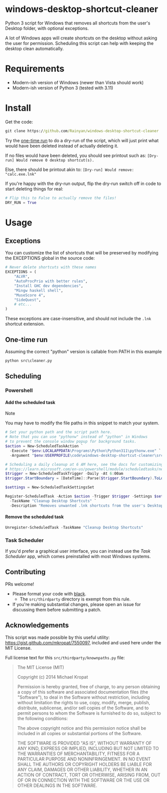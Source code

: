 # windows-desktop-shortcut-cleaner
Python 3 script for Windows that removes all shortcuts from the user's Desktop folder, with optional exceptions.

A lot of Windows apps will create shortcuts on the desktop without asking the user for permission. Scheduling this script can help with keeping the desktop clean automatically.

# Requirements
* Modern-ish version of Windows (newer than Vista should work)
* Modern-ish version of Python 3 (tested with 3.11)

# Install
Get the code:
```cmd
git clone https://github.com/Rainyan/windows-desktop-shortcut-cleaner
```

Try the [one-time run](#one-time-run) to do a dry-run of the script, which will just print what would have been deleted instead of actually deleting it.

If no files would have been deleted, you should see printout such as: `[Dry-run] Would remove 0 desktop shortcut(s).`

Else, there should be printout akin to: `[Dry-run] Would remove: "calc.exe.lnk"`

If you're happy with the dry-run output, flip the dry-run switch off in code to start deleting things for real:
```py
# Flip this to False to actually remove the files!
DRY_RUN = True
```

# Usage
## Exceptions
You can customize the list of shortcuts that will be preserved by modifying the EXCEPTIONS global in the source code:
```py
# Never delete shortcuts with these names
EXCEPTIONS = (
    "ALVR",
    "AutoProcPrio with better rules",
    "Install GHC dev dependencies",
    "Mingw haskell shell",
    "MuseScore 4",
    "SideQuest",
    # etc...
)
```
These exceptions are case-insensitive, and should not include the `.lnk` shortcut extension.

## One-time run
Assuming the correct "python" version is callable from PATH in this example
```cmd
python src\cleaner.py
```

## Scheduling

### Powershell
#### Add the scheduled task


> [!NOTE]  
> You may have to modify the file paths in this snippet to match your system.


```ps1
# Set your python path and the script path here.
# Note that you can use "pythonw" instead of "python" in Windows
# to prevent the console window popup for background tasks.
$action = New-ScheduledTaskAction `
  -Execute "$env:LOCALAPPDATA\Programs\Python\Python311\pythonw.exe" `
  -Argument "$env:USERPROFILE\code\windows-desktop-shortcut-cleaner\src\cleaner.py"

# Scheduling a daily cleanup at 6 AM here, see the docs for customizing:
# https://learn.microsoft.com/en-us/powershell/module/scheduledtasks/new-scheduledtasktrigger
$trigger = New-ScheduledTaskTrigger -Daily -At 6:00am
$trigger.StartBoundary = [DateTime]::Parse($trigger.StartBoundary).ToLocalTime().ToString("s")

$settings = New-ScheduledTaskSettingsSet

Register-ScheduledTask -Action $action -Trigger $trigger -Settings $settings `
  -TaskName "Cleanup Desktop Shortcuts" `
  -Description "Removes unwanted .lnk shortcuts from the user's Desktop folder."
```
#### Remove the scheduled task
```ps1
Unregister-ScheduledTask -TaskName "Cleanup Desktop Shortcuts"
```

### Task Scheduler
If you'd prefer a graphical user interface, you can instead use the *Task Scheduler* app, which comes preinstalled with most Windows systems.

## Contributing
PRs welcome!

* Please format your code with [black](https://github.com/psf/black).
  * The `src/thirdparty` directory is exempt from this rule.
* If you're making substantial changes, please open an issue for discussing them before submitting a patch.

## Acknowledgements
This script was made possible by this useful utility: https://gist.github.com/mkropat/7550097,
included and used here under the MIT License.

Full license text for this `src/thirdparty/knownpaths.py` file:
> The MIT License (MIT)
> 
> Copyright (c) 2014 Michael Kropat
> 
> Permission is hereby granted, free of charge, to any person obtaining a copy
> of this software and associated documentation files (the "Software"), to deal
> in the Software without restriction, including without limitation the rights
> to use, copy, modify, merge, publish, distribute, sublicense, and/or sell
> copies of the Software, and to permit persons to whom the Software is
> furnished to do so, subject to the following conditions:
> 
> The above copyright notice and this permission notice shall be included in
> all copies or substantial portions of the Software.
> 
> THE SOFTWARE IS PROVIDED "AS IS", WITHOUT WARRANTY OF ANY KIND, EXPRESS OR
> IMPLIED, INCLUDING BUT NOT LIMITED TO THE WARRANTIES OF MERCHANTABILITY,
> FITNESS FOR A PARTICULAR PURPOSE AND NONINFRINGEMENT. IN NO EVENT SHALL THE
> AUTHORS OR COPYRIGHT HOLDERS BE LIABLE FOR ANY CLAIM, DAMAGES OR OTHER
> LIABILITY, WHETHER IN AN ACTION OF CONTRACT, TORT OR OTHERWISE, ARISING FROM,
> OUT OF OR IN CONNECTION WITH THE SOFTWARE OR THE USE OR OTHER DEALINGS IN
> THE SOFTWARE.
